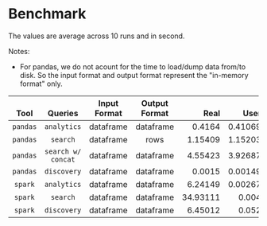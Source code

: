 Benchmark
==

The values are average across 10 runs and in second.

Notes:
* For pandas, we do not acount for the time to load/dump data from/to disk. So the input format and output format represent the "in-memory format" only.

|**<br>Tool**|**<br>Queries**|**Input<br>Format**|**Output<br>Format**|**<br>Real**|**<br>User**|**<br>Sys**|
|:----------:|:---------------:|:-----------------:|:------------------:|-----------:|-----------:|----------:|
| `pandas` | `analytics` | dataframe | dataframe | 0.4164 | 0.41069 | 0.00563 |
| `pandas` | `search` | dataframe | rows | 1.15409 | 1.15203 | 0.00147 |
| `pandas` | `search w/ concat` | dataframe | dataframe | 4.55423 | 3.92687 | 0.62559 |
| `pandas` | `discovery` | dataframe | dataframe | 0.0015 | 0.00149 | 0.00001 |
| `spark` | `analytics` | dataframe | dataframe | 6.24149 | 0.00267| 0.00133 |
| `spark` | `search` | dataframe | dataframe | 34.93111 | 0.004 | 0.00133 |
| `spark` | `discovery` | dataframe | dataframe | 6.45012 | 0.052 | 0.004 |


